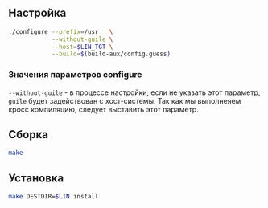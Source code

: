 <!-- Этот шаблон  можно использовавть для инструкции по сборке пакета. Каркас. -->

<package-info :package="package" showsbu></package-info>

<script>
		new Vue({
		el: '#main',
		data: { package: {} },
		mounted: function () {
				this.getPackage('make');
		},
		methods: {
			getPackage: function(name) {
					getPackage(name)
					.then(response => this.package = response);
			},
		}
  })
</script>

## Настройка
```bash
./configure --prefix=/usr   \
            --without-guile \
            --host=$LIN_TGT \
            --build=$(build-aux/config.guess)
```

### Значения параметров configure
``--without-guile`` - в процессе настройки, если не указать этот параметр, ``guile`` будет задействован с хост-системы. Так как мы выполнеяем кросс компиляцию, следует выставить этот параметр.

## Сборка
```bash
make
```

## Установка
```bash
make DESTDIR=$LIN install
```
